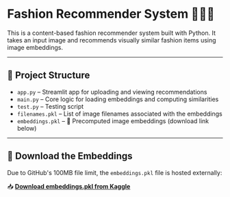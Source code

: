 # Fashion Recommender System 👗👕🧥

This is a content-based fashion recommender system built with Python. It takes an input image and recommends visually similar fashion items using image embeddings.

---

## 📁 Project Structure

- `app.py` – Streamlit app for uploading and viewing recommendations
- `main.py` – Core logic for loading embeddings and computing similarities
- `test.py` – Testing script
- `filenames.pkl` – List of image filenames associated with the embeddings
- `embeddings.pkl` – 🧠 Precomputed image embeddings (download link below)

---

## 🧠 Download the Embeddings

Due to GitHub's 100MB file limit, the `embeddings.pkl` file is hosted externally:

📥 **[Download embeddings.pkl from Kaggle](Link[https://www.kaggle.com/datasets/shhereyansh1111/embedding-pkl])**

